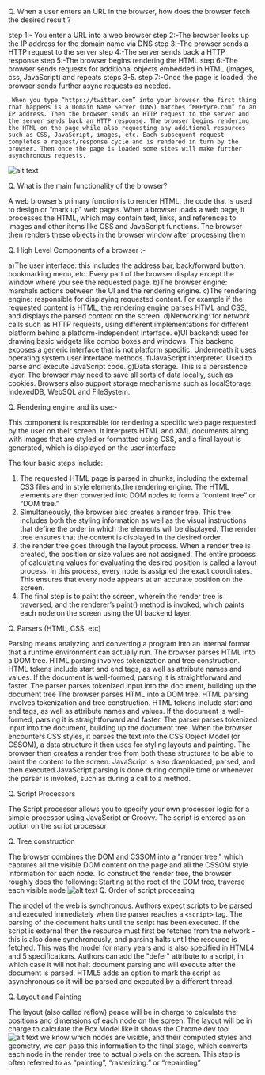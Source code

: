 Q. When a user enters an URL in the browser, how does the browser fetch the desired result ?

step 1:- You enter a URL into a web browser
step 2:-The browser looks up the IP address for the domain name via DNS
step 3:-The browser sends a HTTP request to the server
step 4:-The server sends back a HTTP response
step 5:-The browser begins rendering the HTML
step 6:-The browser sends requests for additional objects embedded in HTML (images, css, JavaScript) and repeats steps 3-5.
step 7:-Once the page is loaded, the browser sends further async requests as needed.

     When you type “https://twitter.com” into your browser the first thing that happens is a Domain Name Server (DNS) matches “MRFtyre.com” to an IP address. Then the browser sends an HTTP request to the server and the server sends back an HTTP response. The browser begins rendering the HTML on the page while also requesting any additional resources such as CSS, JavaScript, images, etc. Each subsequent request completes a request/response cycle and is rendered in turn by the browser. Then once the page is loaded some sites will make further asynchronous requests.

![alt text](https://miro.medium.com/max/1400/0*_hl4umuWpka99kML.png)

Q. What is the main functionality of the browser?

A web browser’s primary function is to render HTML, the code that is used to design or “mark up” web pages. When a browser loads a web page, it processes the HTML, which may contain text, links, and references to images and other items like CSS and JavaScript functions. The browser then renders these objects in the browser window after processing them

Q. High Level Components of a browser :-

a)The user interface: this includes the address bar, back/forward button, bookmarking menu, etc. Every part of the browser display except the window where you see the requested page.
b)The browser engine: marshals actions between the UI and the rendering engine.
c)The rendering engine: responsible for displaying requested content. For example if the requested content is HTML, the rendering engine parses HTML and CSS, and displays the parsed content on the screen.
d)Networking: for network calls such as HTTP requests, using different implementations for different platform behind a platform-independent interface.
e)UI backend: used for drawing basic widgets like combo boxes and windows. This backend exposes a generic interface that is not platform specific. Underneath it uses operating system user interface methods.
f)JavaScript interpreter. Used to parse and execute JavaScript code.
g)Data storage. This is a persistence layer. The browser may need to save all sorts of data locally, such as cookies. Browsers also support storage mechanisms such as localStorage, IndexedDB, WebSQL and FileSystem.

Q. Rendering engine and its use:-

This component is responsible for rendering a specific web page requested by the user on their screen. It interprets HTML and XML documents along with images that are styled or formatted using CSS, and a final layout is generated, which is displayed on the user interface

The four basic steps include:

1.  The requested HTML page is parsed in chunks, including the external CSS files and in style elements,the rendering engine. The HTML elements are then converted into DOM nodes to form a “content tree” or “DOM tree.”
2.  Simultaneously, the browser also creates a render tree. This tree includes both the styling information as well as the visual instructions that define the order in which the elements will be displayed. The render tree ensures that the content is displayed in the desired order.
3.  the render tree goes through the layout process. When a render tree is created, the position or size values are not assigned. The entire process of calculating values for evaluating the desired position is called a layout process. In this process, every node is assigned the exact coordinates. This ensures that every node appears at an accurate position on the screen.
4.  The final step is to paint the screen, wherein the render tree is traversed, and the renderer’s paint() method is invoked, which paints each node on the screen using the UI backend layer.

Q. Parsers (HTML, CSS, etc)

Parsing means analyzing and converting a program into an internal format that a runtime environment can actually run. The browser parses HTML into a DOM tree. HTML parsing involves tokenization and tree construction. HTML tokens include start and end tags, as well as attribute names and values. If the document is well-formed, parsing it is straightforward and faster. The parser parses tokenized input into the document, building up the document tree
The browser parses HTML into a DOM tree. HTML parsing involves tokenization and tree construction. HTML tokens include start and end tags, as well as attribute names and values. If the document is well-formed, parsing it is straightforward and faster. The parser parses tokenized input into the document, building up the document tree.
When the browser encounters CSS styles, it parses the text into the CSS Object Model (or CSSOM), a data structure it then uses for styling layouts and painting. The browser then creates a render tree from both these structures to be able to paint the content to the screen. JavaScript is also downloaded, parsed, and then executed.JavaScript parsing is done during compile time or whenever the parser is invoked, such as during a call to a method.

Q. Script Processors

The Script processor allows you to specify your own processor logic for a simple processor using JavaScript or Groovy. The script is entered as an option on the script processor

Q. Tree construction

The browser combines the DOM and CSSOM into a "render tree," which captures all the visible DOM content on the page and all the CSSOM style information for each node. To construct the render tree, the browser roughly does the following: Starting at the root of the DOM tree, traverse each visible node
![alt text](https://download.huihoo.com/google/gdgdevkit/DVD1/developers.google.com/web/fundamentals/performance/critical-rendering-path/images/render-tree-construction.png)
Q. Order of script processing

The model of the web is synchronous. Authors expect scripts to be parsed and executed immediately when the parser reaches a `<script>` tag. The parsing of the document halts until the script has been executed. If the script is external then the resource must first be fetched from the network - this is also done synchronously, and parsing halts until the resource is fetched. This was the model for many years and is also specified in HTML4 and 5 specifications. Authors can add the "defer" attribute to a script, in which case it will not halt document parsing and will execute after the document is parsed. HTML5 adds an option to mark the script as asynchronous so it will be parsed and executed by a different thread.

Q. Layout and Painting

The layout (also called reflow) peace will be in charge to calculate the positions and dimensions of each node on the screen. The layout will be in charge to calculate the Box Model like it shows the Chrome dev tool
![alt text](https://miro.medium.com/max/736/1*Zn6GitJgGX5kZkSTBgmoIA.png)
we know which nodes are visible, and their computed styles and geometry, we can pass this information to the final stage, which converts each node in the render tree to actual pixels on the screen. This step is often referred to as “painting”, “rasterizing.” or “repainting”
